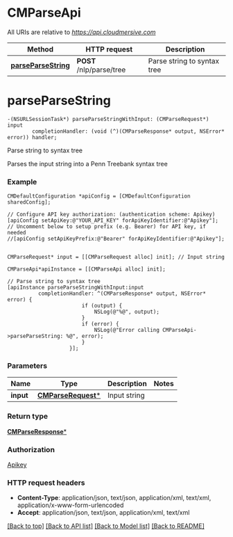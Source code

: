 # CMParseApi

All URIs are relative to *https://api.cloudmersive.com*

Method | HTTP request | Description
------------- | ------------- | -------------
[**parseParseString**](CMParseApi.md#parseparsestring) | **POST** /nlp/parse/tree | Parse string to syntax tree


# **parseParseString**
```objc
-(NSURLSessionTask*) parseParseStringWithInput: (CMParseRequest*) input
        completionHandler: (void (^)(CMParseResponse* output, NSError* error)) handler;
```

Parse string to syntax tree

Parses the input string into a Penn Treebank syntax tree

### Example 
```objc
CMDefaultConfiguration *apiConfig = [CMDefaultConfiguration sharedConfig];

// Configure API key authorization: (authentication scheme: Apikey)
[apiConfig setApiKey:@"YOUR_API_KEY" forApiKeyIdentifier:@"Apikey"];
// Uncomment below to setup prefix (e.g. Bearer) for API key, if needed
//[apiConfig setApiKeyPrefix:@"Bearer" forApiKeyIdentifier:@"Apikey"];


CMParseRequest* input = [[CMParseRequest alloc] init]; // Input string

CMParseApi*apiInstance = [[CMParseApi alloc] init];

// Parse string to syntax tree
[apiInstance parseParseStringWithInput:input
          completionHandler: ^(CMParseResponse* output, NSError* error) {
                        if (output) {
                            NSLog(@"%@", output);
                        }
                        if (error) {
                            NSLog(@"Error calling CMParseApi->parseParseString: %@", error);
                        }
                    }];
```

### Parameters

Name | Type | Description  | Notes
------------- | ------------- | ------------- | -------------
 **input** | [**CMParseRequest***](CMParseRequest.md)| Input string | 

### Return type

[**CMParseResponse***](CMParseResponse.md)

### Authorization

[Apikey](../README.md#Apikey)

### HTTP request headers

 - **Content-Type**: application/json, text/json, application/xml, text/xml, application/x-www-form-urlencoded
 - **Accept**: application/json, text/json, application/xml, text/xml

[[Back to top]](#) [[Back to API list]](../README.md#documentation-for-api-endpoints) [[Back to Model list]](../README.md#documentation-for-models) [[Back to README]](../README.md)

